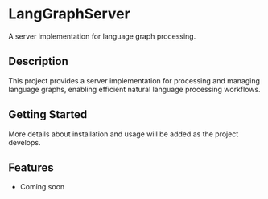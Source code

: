 # LangGraphServer

A server implementation for language graph processing.

## Description

This project provides a server implementation for processing and managing language graphs, enabling efficient natural language processing workflows.

## Getting Started

More details about installation and usage will be added as the project develops.

## Features

- Coming soon
